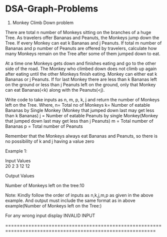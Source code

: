 # DSA-Graph-Problems
1. Monkey Climb Down problem 

There are total n number of Monkeys sitting on the branches of a huge Tree. As travelers offer Bananas and Peanuts,
the Monkeys jump down the Tree. If every Monkey can eat k Bananas and j Peanuts. If total m number of Bananas and p 
number of Peanuts are offered by travelers, calculate how many Monkeys remain on the Tree after some of them jumped down to 
eat.

At a time one Monkeys gets down and finishes eating and go to the other side of the road. The Monkey who climbed down 
does not climb up again after eating until the other Monkeys finish eating.
Monkey can either eat k Bananas or j Peanuts. If for last Monkey there are less than k Bananas left on the ground or 
less than j Peanuts left on the ground, only that Monkey can eat Bananas(<k) along with the Peanuts(<j).

Write code to take inputs as n, m, p, k, j and return  the number of Monkeys left on the Tree.
Where, n= Total no of Monkeys
k= Number of eatable Bananas by Single Monkey (Monkey that jumped down last may get less than k Bananas)
j = Number of eatable Peanuts by single Monkey(Monkey that jumped down last may get less than j Peanuts)
m = Total number of Bananas
p  = Total number of Peanuts

Remember that the Monkeys always eat Bananas and Peanuts, so there is no possibility of k and j having a value zero

Example 1:

Input Values    
20
2
3
12
12


Output Values

Number of  Monkeys left on the tree:10

Note: Kindly follow  the order of inputs as n,k,j,m,p as given in the above example. 
And output must include  the same format  as in above example(Number of Monkeys left on the Tree:)

For any wrong input display INVALID INPUT

==========================================================================================================
